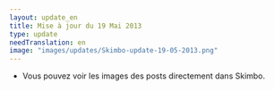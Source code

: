 ```yaml
---
layout: update_en
title: Mise à jour du 19 Mai 2013
type: update
needTranslation: en
image: "images/updates/Skimbo-update-19-05-2013.png"
---
```

* Vous pouvez voir les images des posts directement dans Skimbo.